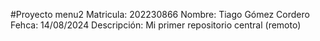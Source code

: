 #Proyecto menu2
Matricula: 202230866
Nombre: Tiago Gómez Cordero
Fehca: 14/08/2024
Descripción: Mi primer repositorio central (remoto)
